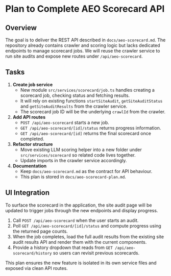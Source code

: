 # Plan to Complete AEO Scorecard API

## Overview

The goal is to deliver the REST API described in `docs/aeo-scorecard.md`.
The repository already contains crawler and scoring logic but lacks dedicated
endpoints to manage scorecard jobs. We will reuse the crawler service to run
site audits and expose new routes under `/api/aeo-scorecard`.

## Tasks

1. **Create job service**
   - New module `src/services/scorecard/job.ts` handles creating a scorecard
     job, checking status and fetching results.
   - It will rely on existing functions `startSiteAudit`, `getSiteAuditStatus`
     and `getSiteAuditResults` from the crawler service.
   - The scorecard job ID will be the underlying `crawlId` from the crawler.
2. **Add API routes**
   - `POST /api/aeo-scorecard` starts a new job.
   - `GET /api/aeo-scorecard/[id]/status` returns progress information.
   - `GET /api/aeo-scorecard/[id]` returns the final scorecard once completed.
3. **Refactor structure**
   - Move existing LLM scoring helper into a new folder under
     `src/services/scorecard` so related code lives together.
   - Update imports in the crawler service accordingly.
4. **Documentation**
   - Keep `docs/aeo-scorecard.md` as the contract for API behaviour.
   - This plan is stored in `docs/aeo-scorecard-plan.md`.

## UI Integration

To surface the scorecard in the application, the site audit page will be updated
to trigger jobs through the new endpoints and display progress.

1. Call `POST /api/aeo-scorecard` when the user starts an audit.
2. Poll `GET /api/aeo-scorecard/[id]/status` and compute progress using the
   returned page counts.
3. When the job completes, load the full audit results from the existing site
   audit results API and render them with the current components.
4. Provide a history dropdown that reads from `GET /api/aeo-scorecard/history`
   so users can revisit previous scorecards.

This plan ensures the new feature is isolated in its own service files and
exposed via clean API routes.
